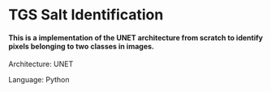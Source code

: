 # TGS Salt Identification

#### This is a implementation of the UNET architecture from scratch to identify pixels belonging to two classes in images.

Architecture: UNET

Language: Python
